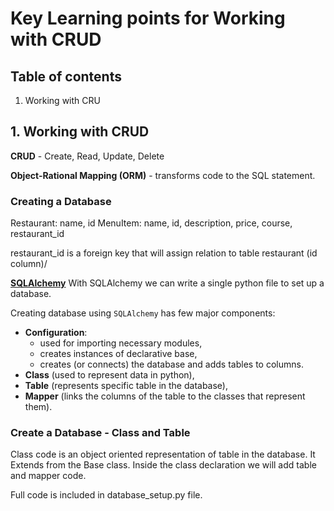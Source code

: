 # Key Learning points for Working with CRUD



## Table of contents

1. Working with CRU




## 1. Working with CRUD

__CRUD__ - Create, Read, Update, Delete

__Object-Rational Mapping (ORM)__ - transforms code to the SQL statement.

### Creating a Database

Restaurant: name, id
MenuItem: name, id, description, price, course, restaurant_id

restaurant_id is a foreign key that will assign relation to table restaurant (id column)/


[__SQLAlchemy__](http://www.sqlalchemy.org/)
With SQLAlchemy we can write a single python file to set up a database.

Creating database using ```SQLAlchemy``` has few major components:
- __Configuration__:
  - used for importing necessary modules,
  - creates instances of declarative base,
  - creates (or connects) the database and adds tables to columns.
- __Class__ (used to represent data in python),
- __Table__ (represents specific table in the database),
- __Mapper__ (links the columns of the table to the classes that represent them).

### Create a Database - Class and Table

Class code is an object oriented representation of table in the database. It Extends from the Base class.
Inside the class declaration we will add table and mapper code.

Full code is included in database_setup.py file.
